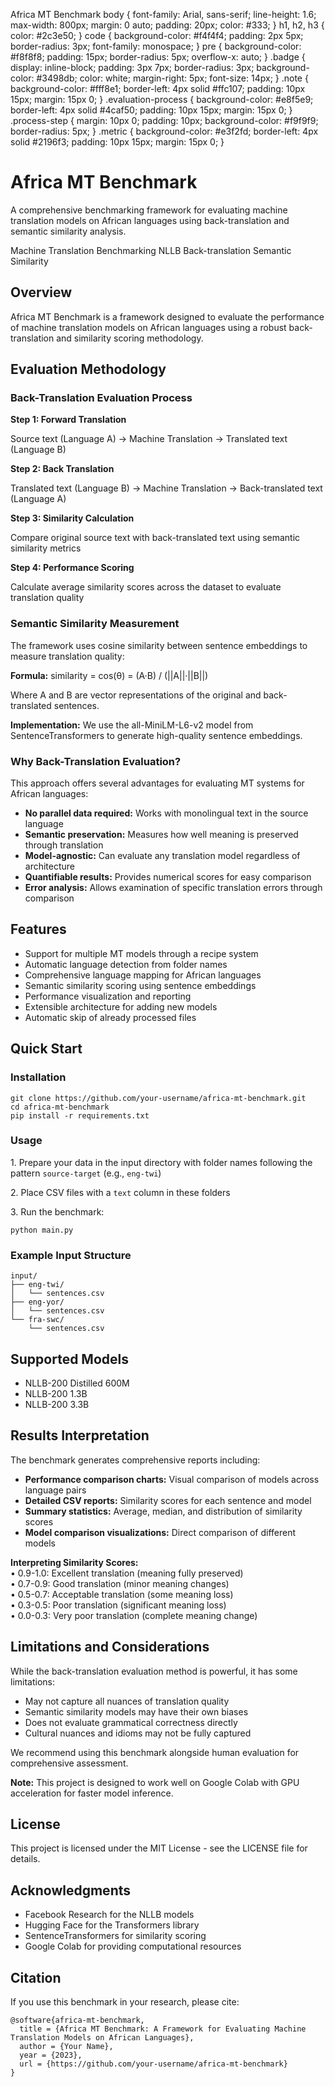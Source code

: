   Africa MT Benchmark body { font-family: Arial, sans-serif; line-height: 1.6; max-width: 800px; margin: 0 auto; padding: 20px; color: #333; } h1, h2, h3 { color: #2c3e50; } code { background-color: #f4f4f4; padding: 2px 5px; border-radius: 3px; font-family: monospace; } pre { background-color: #f8f8f8; padding: 15px; border-radius: 5px; overflow-x: auto; } .badge { display: inline-block; padding: 3px 7px; border-radius: 3px; background-color: #3498db; color: white; margin-right: 5px; font-size: 14px; } .note { background-color: #fff8e1; border-left: 4px solid #ffc107; padding: 10px 15px; margin: 15px 0; } .evaluation-process { background-color: #e8f5e9; border-left: 4px solid #4caf50; padding: 10px 15px; margin: 15px 0; } .process-step { margin: 10px 0; padding: 10px; background-color: #f9f9f9; border-radius: 5px; } .metric { background-color: #e3f2fd; border-left: 4px solid #2196f3; padding: 10px 15px; margin: 15px 0; }

Africa MT Benchmark
===================

A comprehensive benchmarking framework for evaluating machine translation models on African languages using back-translation and semantic similarity analysis.

Machine Translation Benchmarking NLLB Back-translation Semantic Similarity

Overview
--------

Africa MT Benchmark is a framework designed to evaluate the performance of machine translation models on African languages using a robust back-translation and similarity scoring methodology.

Evaluation Methodology
----------------------

### Back-Translation Evaluation Process

**Step 1: Forward Translation**

Source text (Language A) → Machine Translation → Translated text (Language B)

**Step 2: Back Translation**

Translated text (Language B) → Machine Translation → Back-translated text (Language A)

**Step 3: Similarity Calculation**

Compare original source text with back-translated text using semantic similarity metrics

**Step 4: Performance Scoring**

Calculate average similarity scores across the dataset to evaluate translation quality

### Semantic Similarity Measurement

The framework uses cosine similarity between sentence embeddings to measure translation quality:

**Formula:** similarity = cos(θ) = (A·B) / (||A||·||B||)

Where A and B are vector representations of the original and back-translated sentences.

**Implementation:** We use the all-MiniLM-L6-v2 model from SentenceTransformers to generate high-quality sentence embeddings.

### Why Back-Translation Evaluation?

This approach offers several advantages for evaluating MT systems for African languages:

*   **No parallel data required:** Works with monolingual text in the source language
*   **Semantic preservation:** Measures how well meaning is preserved through translation
*   **Model-agnostic:** Can evaluate any translation model regardless of architecture
*   **Quantifiable results:** Provides numerical scores for easy comparison
*   **Error analysis:** Allows examination of specific translation errors through comparison

Features
--------

*   Support for multiple MT models through a recipe system
*   Automatic language detection from folder names
*   Comprehensive language mapping for African languages
*   Semantic similarity scoring using sentence embeddings
*   Performance visualization and reporting
*   Extensible architecture for adding new models
*   Automatic skip of already processed files

Quick Start
-----------

### Installation

    git clone https://github.com/your-username/africa-mt-benchmark.git
    cd africa-mt-benchmark
    pip install -r requirements.txt

### Usage

1\. Prepare your data in the input directory with folder names following the pattern `source-target` (e.g., `eng-twi`)

2\. Place CSV files with a `text` column in these folders

3\. Run the benchmark:

    python main.py

### Example Input Structure

    input/
    ├── eng-twi/
    │   └── sentences.csv
    ├── eng-yor/
    │   └── sentences.csv
    └── fra-swc/
        └── sentences.csv

Supported Models
----------------

*   NLLB-200 Distilled 600M
*   NLLB-200 1.3B
*   NLLB-200 3.3B

Results Interpretation
----------------------

The benchmark generates comprehensive reports including:

*   **Performance comparison charts:** Visual comparison of models across language pairs
*   **Detailed CSV reports:** Similarity scores for each sentence and model
*   **Summary statistics:** Average, median, and distribution of similarity scores
*   **Model comparison visualizations:** Direct comparison of different models

**Interpreting Similarity Scores:**  
• 0.9-1.0: Excellent translation (meaning fully preserved)  
• 0.7-0.9: Good translation (minor meaning changes)  
• 0.5-0.7: Acceptable translation (some meaning loss)  
• 0.3-0.5: Poor translation (significant meaning loss)  
• 0.0-0.3: Very poor translation (complete meaning change)

Limitations and Considerations
------------------------------

While the back-translation evaluation method is powerful, it has some limitations:

*   May not capture all nuances of translation quality
*   Semantic similarity models may have their own biases
*   Does not evaluate grammatical correctness directly
*   Cultural nuances and idioms may not be fully captured

We recommend using this benchmark alongside human evaluation for comprehensive assessment.

**Note:** This project is designed to work well on Google Colab with GPU acceleration for faster model inference.

License
-------

This project is licensed under the MIT License - see the LICENSE file for details.

Acknowledgments
---------------

*   Facebook Research for the NLLB models
*   Hugging Face for the Transformers library
*   SentenceTransformers for similarity scoring
*   Google Colab for providing computational resources

Citation
--------

If you use this benchmark in your research, please cite:

    @software{africa-mt-benchmark,
      title = {Africa MT Benchmark: A Framework for Evaluating Machine Translation Models on African Languages},
      author = {Your Name},
      year = {2023},
      url = {https://github.com/your-username/africa-mt-benchmark}
    }